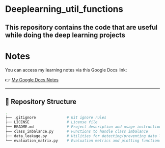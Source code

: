 # Deeplearning_util_functions
This repository contains the code that are useful while doing the deep learning projects
---

# Notes

You can access my learning notes via this Google Docs link:

👉 [My Google Docs Notes](https://docs.google.com/document/d/1QQXcaS8maeHgprUGNH6gzdEs2qg_oCgBvkbSv1fSQzQ/edit?usp=sharing)

---

## 📂 Repository Structure

```bash
.
├── .gitignore              # Git ignore rules
├── LICENSE                 # License file
├── README.md               # Project description and usage instructions
├── class_imbalance.py      # Functions to handle class imbalance
├── data_leakage.py         # Utilities for detecting/preventing data leakage
└── evaluation_matrix.py    # Evaluation metrics and plotting functions
